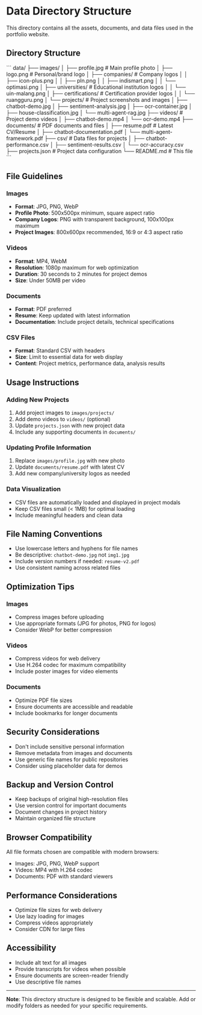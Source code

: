 # Data Directory Structure

This directory contains all the assets, documents, and data files used in the portfolio website.

## Directory Structure

\`\`\`
data/
├── images/
│   ├── profile.jpg                 # Main profile photo
│   ├── logo.png                   # Personal/brand logo
│   ├── companies/                 # Company logos
│   │   ├── icon-plus.png
│   │   ├── pln.png
│   │   ├── indismart.png
│   │   └── optimasi.png
│   ├── universities/              # Educational institution logos
│   │   └── uin-malang.png
│   ├── certifications/            # Certification provider logos
│   │   └── ruangguru.png
│   └── projects/                  # Project screenshots and images
│       ├── chatbot-demo.jpg
│       ├── sentiment-analysis.jpg
│       ├── ocr-container.jpg
│       ├── house-classification.jpg
│       └── multi-agent-rag.jpg
├── videos/                        # Project demo videos
│   ├── chatbot-demo.mp4
│   └── ocr-demo.mp4
├── documents/                     # PDF documents and files
│   ├── resume.pdf                 # Latest CV/Resume
│   ├── chatbot-documentation.pdf
│   └── multi-agent-framework.pdf
├── csv/                          # Data files for projects
│   ├── chatbot-performance.csv
│   ├── sentiment-results.csv
│   └── ocr-accuracy.csv
├── projects.json                 # Project data configuration
└── README.md                     # This file
\`\`\`

## File Guidelines

### Images
- **Format**: JPG, PNG, WebP
- **Profile Photo**: 500x500px minimum, square aspect ratio
- **Company Logos**: PNG with transparent background, 100x100px maximum
- **Project Images**: 800x600px recommended, 16:9 or 4:3 aspect ratio

### Videos
- **Format**: MP4, WebM
- **Resolution**: 1080p maximum for web optimization
- **Duration**: 30 seconds to 2 minutes for project demos
- **Size**: Under 50MB per video

### Documents
- **Format**: PDF preferred
- **Resume**: Keep updated with latest information
- **Documentation**: Include project details, technical specifications

### CSV Files
- **Format**: Standard CSV with headers
- **Size**: Limit to essential data for web display
- **Content**: Project metrics, performance data, analysis results

## Usage Instructions

### Adding New Projects
1. Add project images to `images/projects/`
2. Add demo videos to `videos/` (optional)
3. Update `projects.json` with new project data
4. Include any supporting documents in `documents/`

### Updating Profile Information
1. Replace `images/profile.jpg` with new photo
2. Update `documents/resume.pdf` with latest CV
3. Add new company/university logos as needed

### Data Visualization
- CSV files are automatically loaded and displayed in project modals
- Keep CSV files small (< 1MB) for optimal loading
- Include meaningful headers and clean data

## File Naming Conventions

- Use lowercase letters and hyphens for file names
- Be descriptive: `chatbot-demo.jpg` not `img1.jpg`
- Include version numbers if needed: `resume-v2.pdf`
- Use consistent naming across related files

## Optimization Tips

### Images
- Compress images before uploading
- Use appropriate formats (JPG for photos, PNG for logos)
- Consider WebP for better compression

### Videos
- Compress videos for web delivery
- Use H.264 codec for maximum compatibility
- Include poster images for video elements

### Documents
- Optimize PDF file sizes
- Ensure documents are accessible and readable
- Include bookmarks for longer documents

## Security Considerations

- Don't include sensitive personal information
- Remove metadata from images and documents
- Use generic file names for public repositories
- Consider using placeholder data for demos

## Backup and Version Control

- Keep backups of original high-resolution files
- Use version control for important documents
- Document changes in project history
- Maintain organized file structure

## Browser Compatibility

All file formats chosen are compatible with modern browsers:
- Images: JPG, PNG, WebP support
- Videos: MP4 with H.264 codec
- Documents: PDF with standard viewers

## Performance Considerations

- Optimize file sizes for web delivery
- Use lazy loading for images
- Compress videos appropriately
- Consider CDN for large files

## Accessibility

- Include alt text for all images
- Provide transcripts for videos when possible
- Ensure documents are screen-reader friendly
- Use descriptive file names

---

**Note**: This directory structure is designed to be flexible and scalable. Add or modify folders as needed for your specific requirements.
